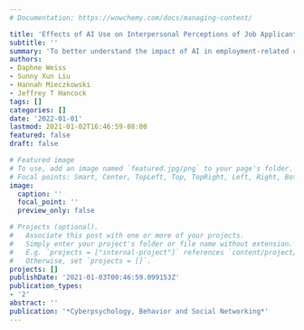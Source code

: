 ```yaml
---
# Documentation: https://wowchemy.com/docs/managing-content/

title: 'Effects of AI Use on Interpersonal Perceptions of Job Applicants'
subtitle: ''
summary: 'To better understand the impact of AI in employment-related contexts, we conducted two experiments (the first being pre-registered) investigating how the use of AI by applicants influences their job opportunities. [(Link)](https://doi.org/10.1089/cyber.2020.0863)'
authors:
- Daphne Weiss
- Sunny Xun Liu
- Hannah Mieczkowski
- Jeffrey T Hancock
tags: []
categories: []
date: '2022-01-01'
lastmod: 2021-01-02T16:46:59-08:00
featured: false
draft: false

# Featured image
# To use, add an image named `featured.jpg/png` to your page's folder.
# Focal points: Smart, Center, TopLeft, Top, TopRight, Left, Right, BottomLeft, Bottom, BottomRight.
image:
  caption: ''
  focal_point: ''
  preview_only: false

# Projects (optional).
#   Associate this post with one or more of your projects.
#   Simply enter your project's folder or file name without extension.
#   E.g. `projects = ["internal-project"]` references `content/project/deep-learning/index.md`.
#   Otherwise, set `projects = []`.
projects: []
publishDate: '2021-01-03T00:46:59.099153Z'
publication_types:
- '2'
abstract: ''
publication: '*Cyberpsychology, Behavior and Social Networking*'
---
```

